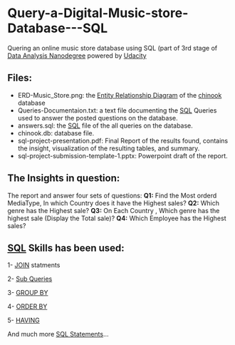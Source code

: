 # Query-a-Digital-Music-store-Database---SQL

Quering an online music store database using SQL (part of 3rd stage of [Data Analysis Nanodegree](https://egfwd.com/specializtion/data-analysis-advanced/) powered by [Udacity](https://www.udacity.com/)

## Files:

* ERD-Music_Store.png: the [Entity Relationship Diagram](https://en.wikipedia.org/wiki/Entity%E2%80%93relationship_model) of the [chinook](https://www.kaggle.com/datasets/samaxtech/chinook-music-store-data?select=schema_diagram.png) database
* Queries-Documentaion.txt: a text file documenting the [SQL](https://en.wikipedia.org/wiki/SQL) Queries used to answer the posted questions on the database.
* answers.sql: the [SQL](https://en.wikipedia.org/wiki/SQL) file of the all queries on the database.
* chinook.db: database file.
* sql-project-presentation.pdf: Final Report of the results found, contains the insight, visualization of the resulting tables, and summary.
* sql-project-submission-template-1.pptx: Powerpoint draft of the report.

## The Insights in question:
The report and answer four sets of questions:
**Q1:** Find the Most orderd MediaType, In which Country does it have the Highest sales?
**Q2:** Which genre has the Highest sale?
**Q3:** On Each Country , Which genre has the highest sale (Display the Total sale)?
**Q4:** Which Employee has the Highest sales?

## [SQL](https://en.wikipedia.org/wiki/SQL) Skills has been used:
1- [JOIN](https://www.w3schools.com/sql/sql_join.asp) statments

2- [Sub Queries](https://docs.microsoft.com/en-us/sql/relational-databases/performance/subqueries?view=sql-server-ver15)

3- [GROUP BY](https://www.w3schools.com/sql/sql_groupby.asp)

4- [ORDER BY](https://www.w3schools.com/sql/sql_orderby.asp)

5- [HAVING](https://www.w3schools.com/sql/sql_having.asp)

And much more [SQL Statements](https://www.w3schools.com/sql/default.asp)...

